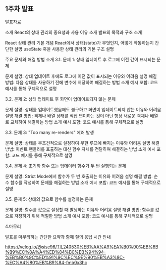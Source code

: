## 1주차 발표
발표자료

소개
React의 상태 관리의 중요성과 사용 이유 소개
발표의 목적과 구조 소개

React 상태 관리 기본 개념
React에서 상태(state)가 무엇인지, 어떻게 작동하는지 간단한 설명
useState 훅을 사용한 상태 관리의 기본 구조 설명

주요 문제와 해결 방법 소개
3.1. 문제 1: 상태 업데이트 후 로그에 이전 값이 표시되는 문제

문제 설명: 상태 업데이트 후에도 로그에 이전 값이 표시되는 이유와 어려움 설명
해결 방법: 다음 상태를 사용하기 전에 변수에 저장하여 해결하는 방법 소개
예시 포함: 코드 예시를 통해 구체적으로 설명

3.2. 문제 2: 상태 업데이트 후 화면이 업데이트되지 않는 문제

문제 설명: 상태를 업데이트했음에도 불구하고 화면이 업데이트되지 않는 이유와 어려움 설명
해결 방법: 객체나 배열 상태를 직접 변이하는 것이 아닌 항상 새로운 객체나 배열로 교체하여 해결하는 방법 소개
예시 포함: 코드 예시를 통해 구체적으로 설명

3.3. 문제 3: "Too many re-renders" 에러 발생

문제 설명: 상태를 무조건적으로 설정하여 무한 루프에 빠지는 이유와 어려움 설명
해결 방법: 이벤트 핸들러를 호출하는 대신 함수 자체를 전달하여 해결하는 방법 소개
예시 포함: 코드 예시를 통해 구체적으로 설명

3.4. 문제 4: 초기화 함수 또는 업데이터 함수가 두 번 실행되는 문제

문제 설명: Strict Mode에서 함수가 두 번 호출되는 이유와 어려움 설명
해결 방법: 순수 함수를 작성하여 문제를 해결하는 방법 소개
예시 포함: 코드 예시를 통해 구체적으로 설명

3.5. 문제 5: 상태의 값으로 함수를 설정하는 문제

문제 설명: 함수를 값으로 설정할 때 발생하는 이유와 어려움 설명
해결 방법: 함수를 값으로 저장하기 위해 적절한 방법 소개
예시 포함: 코드 예시를 통해 구체적으로 설명

4.마무리

발표를 마무리하는 간단한 요약과 함께 질의 응답 시간 안내


https://velog.io/@sise96/TIL240530%EB%AA%A9%EA%B0%90%EB%8B%B9%EC%8A%A4%ED%84%B0%EB%94%94-%EB%B0%9C%ED%91%9C%EC%9E%90%EB%A3%8C-%EC%A4%80%EB%B9%84-fmb0x3hc
